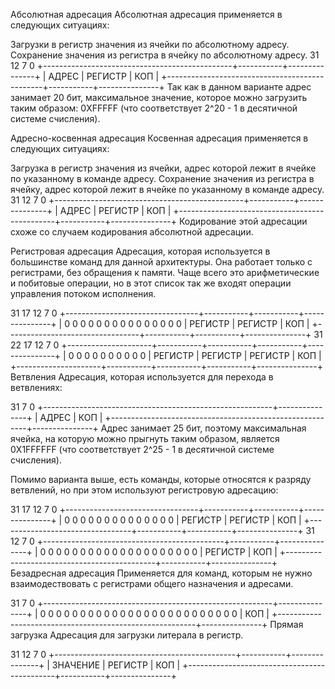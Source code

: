 Абсолютная адресация
Абсолютная адресация применяется в следующих ситуациях:

Загрузки в регистр значения из ячейки по абсолютному адресу.
Сохранение значения из регистра в ячейку по абсолютному адресу.
31                                              12          7               0
+-----------------------------------------------+-----------+---------------+
|                     АДРЕС                     |  РЕГИСТР  |      КОП      |
+-----------------------------------------------+-----------+---------------+
Так как в данном варианте адрес занимает 20 бит, максимальное значение, которое можно загрузить таким образом: 0XFFFFF (что соответствует 2^20 - 1 в десятичной системе счисления).

Адресно-косвенная адресация
Косвенная адресация применяется в следующих ситуациях:

Загрузка в регистр значения из ячейки, адрес которой лежит в ячейке по указанному в команде адресу.
Сохранение значения из регистра в ячейку, адрес которой лежит в ячейке по указанному в команде адресу.
31                                              12          7               0
+-----------------------------------------------+-----------+---------------+
|                     АДРЕС                     |  РЕГИСТР  |      КОП      |
+-----------------------------------------------+-----------+---------------+
Кодирование этой адресации схоже со случаем кодирования абсолютной адресации.

Регистровая адресация
Адресация, которая используется в большинстве команд для данной архитектуры. Она работает только с регистрами, без обращения к памяти. Чаще всего это арифметические и побитовые операции, но в этот список так же входят операции управления потоком исполнения.

31                                17          12          7               0
+---------------------------------+-----------+-----------+---------------+
|  0 0 0 0 0 0 0 0 0 0 0 0 0 0 0  |  РЕГИСТР  |  РЕГИСТР  |      КОП      |
+---------------------------------+-----------+-----------+---------------+
31                    22          17          12          7               0
+---------------------+-----------+-----------+-----------+---------------+
| 0 0 0 0 0 0 0 0 0 0 |  РЕГИСТР  |  РЕГИСТР  |  РЕГИСТР  |      КОП      |
+---------------------+-----------+-----------+-----------+---------------+
Ветвления
Адресация, которая используется для перехода в ветвлениях:

31                                                        7               0
+---------------------------------------------------------+---------------+
|                            АДРЕС                        |      КОП      |
+---------------------------------------------------------+---------------+
Адрес занимает 25 бит, поэтому максимальная ячейка, на которую можно прыгнуть таким образом, является 0X1FFFFFF (что соответствует 2^25 - 1 в десятичной системе счисления).

Помимо варианта выше, есть команды, которые относятся к разряду ветвлений, но при этом используют регистровую адресацию:

31                                17          12          7               0
+---------------------------------+-----------+-----------+---------------+
|   0 0 0 0 0 0 0 0 0 0 0 0 0 0   |  РЕГИСТР  |  РЕГИСТР  |      КОП      |
+---------------------------------+-----------+-----------+---------------+
31                                            12          7               0
+---------------------------------------------+-----------+---------------+
|   0 0 0 0 0 0 0 0 0 0 0 0 0 0 0 0 0 0 0 0   |  РЕГИСТР  |      КОП      |
+---------------------------------------------+-----------+---------------+
Безадресная адресация
Применяется для команд, которым не нужно взаимодествовать с регистрами общего назначения и адресами.

31                                                        7               0
+---------------------------------------------------------+---------------+
|    0 0 0 0 0 0 0 0 0 0 0 0 0 0 0 0 0 0 0 0 0 0 0 0 0    |      КОП      |
+---------------------------------------------------------+---------------+
Прямая загрузка
Адресация для загрузки литерала в регистр.

31                                            12          7               0
+---------------------------------------------+-----------+---------------+
|                   ЗНАЧЕНИЕ                  |  РЕГИСТР  |      КОП      |
+---------------------------------------------+-----------+---------------+

